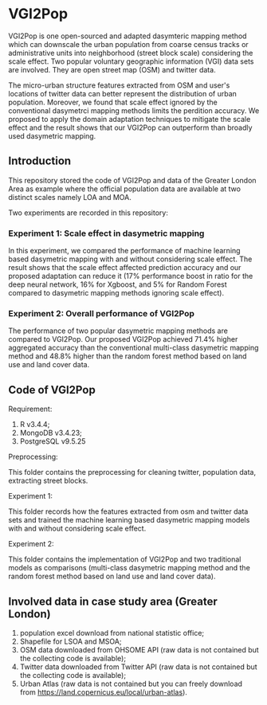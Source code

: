 # VGI2Pop
VGI2Pop is one open-sourced and adapted dasymteric mapping method which can downscale the urban population from coarse census tracks or administrative units into neighborhood (street block scale) considering the scale effect. Two popular voluntary geographic information (VGI) data sets are involved. They are open street map (OSM) and twitter data. 

The micro-urban structure features extracted from OSM and user's locations of twitter data can better represent the distribution of urban population. Moreover, we found that scale effect ignored by the conventional dasymetrci mapping methods limits the perdition accuracy.
We proposed to apply the domain adaptation techniques to mitigate the scale effect and the result shows that our VGI2Pop can outperform than broadly used dasymetric mapping.

## Introduction 
This repository stored the code of VGI2Pop and data of the Greater London Area as example where the official population data are available at two distinct scales namely LOA and MOA. 

Two experiments are recorded in this repository:

### Experiment 1: Scale effect in dasymetric mapping
In this experiment, we compared the performance of machine learning based dasymetric mapping with and without considering scale effect. The result shows that the scale effect affected prediction accuracy and our proposed adaptation can reduce it (17% performance boost in ratio for the deep neural network, 16% for Xgboost, and 5% for Random Forest compared to dasymetric mapping methods ignoring scale effect).

### Experiment 2: Overall performance of VGI2Pop
The performance of two popular dasymetric mapping methods are compared to VGI2Pop. Our proposed VGI2Pop achieved 71.4% higher aggregated accuracy than the conventional multi-class dasymetric mapping method and 48.8% higher than the random forest method based on land use and land cover data.


## Code of VGI2Pop
Requirement:
1. R v3.4.4;
2. MongoDB v3.4.23;
3. PostgreSQL v9.5.25

Preprocessing:

This folder contains the preprocessing for cleaning twitter, population data, extracting street blocks.

Experiment 1:

This folder records how the features extracted from osm and twitter data sets and trained the machine learning based dasymetric mapping models with and without considering scale effect.

Experiment 2: 

This folder contains the implementation of VGI2Pop and two traditional models as comparisons (multi-class dasymetric mapping method and the random forest method based on land use and land cover data). 

## Involved data in case study area (Greater London)
1. population excel download from national statistic office;
2. Shapefile for LSOA and MSOA;
3. OSM data downloaded from OHSOME API (raw data is not contained but the collecting code is available); 
4. Twitter data downloaded from Twitter API (raw data is not contained but the collecting code is available); 
5. Urban Atlas (raw data is not contained but you can freely download from https://land.copernicus.eu/local/urban-atlas). 




